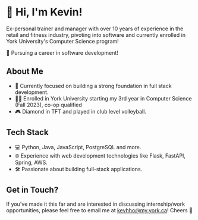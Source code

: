 
# 👋 Hi, I'm Kevin!

Ex-personal trainer and manager with over 10 years of experience in the retail and fitness industry, pivoting into software and currently enrolled in York University's Computer Science program!

🚀 Pursuing a career in software development!

## About Me

- 🌱 Currently focused on building a strong foundation in full stack development.
- 👨‍🎓 Enrolled in York University starting my 3rd year in Computer Science (Fall 2023), co-op qualified
- 🎮 Diamond in TFT and played in club level volleyball.

## Tech Stack

- 💻 Python, Java, JavaScript, PostgreSQL and more.
- 🌐 Experience with web development technologies like Flask, FastAPI, Spring, AWS.
- 🛠️ Passionate about building full-stack applications.

## Get in Touch?

If you've made it this far and are interested in discussing internship/work opportunities, please feel free to email me at kevhho@my.york.ca! Cheers 🤠
<!---
cskevhho/cskevhho is a ✨ special ✨ repository because its `README.md` (this file) appears on your GitHub profile.
You can click the Preview link to take a look at your changes.
--->
